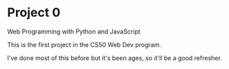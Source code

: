 # Project 0

Web Programming with Python and JavaScript

This is the first project in the CS50 Web Dev program.

I've done most of this before but it's been ages, so it'll be a good refresher.
